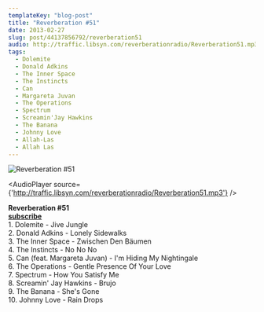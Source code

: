 ```yaml
---
templateKey: "blog-post"
title: "Reverberation #51"
date: 2013-02-27
slug: post/44137856792/reverberation51
audio: http://traffic.libsyn.com/reverberationradio/Reverberation51.mp3
tags:
  - Dolemite
  - Donald Adkins
  - The Inner Space
  - The Instincts
  - Can
  - Margareta Juvan
  - The Operations
  - Spectrum
  - Screamin'Jay Hawkins
  - The Banana
  - Johnny Love
  - Allah-Las
  - Allah Las
---
```


![Reverberation #51](../images/3b5efbd15867ecbb9ff158547b1211626d62331df30f3281abf4287495caf4ec.jpg)

<AudioPlayer source={'http://traffic.libsyn.com/reverberationradio/Reverberation51.mp3'} />

<p><strong>Reverberation #51</strong><br /><strong><strong><strong><strong><strong><strong><a href="https://itunes.apple.com/us/podcast/reverberation-radio/id520739212?ign-mpt=uo%3D4" title="subscribe" target="_blank">subscribe</a></strong></strong></strong></strong></strong></strong><br />1. Dolemite - Jive Jungle<br />2. Donald Adkins - Lonely Sidewalks<br />3. The Inner Space - Zwischen Den B&auml;umen<br />4. The Instincts - No No No<br />5. Can (feat. Margareta Juvan) - I'm Hiding My Nightingale<br />6. The Operations - Gentle Presence Of Your Love<br />7. Spectrum - How You Satisfy Me<br />8. Screamin' Jay Hawkins - Brujo<br />9. The Banana - She's Gone<br />10. Johnny Love - Rain Drops</p>
